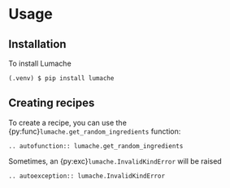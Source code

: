 # Usage

## Installation

To install Lumache

```
(.venv) $ pip install lumache
```

## Creating recipes

To create a recipe, you can use the {py:func}`lumache.get_random_ingredients` function:

```
.. autofunction:: lumache.get_random_ingredients
```

Sometimes, an {py:exc}`lumache.InvalidKindError` will be raised

```
.. autoexception:: lumache.InvalidKindError
```
